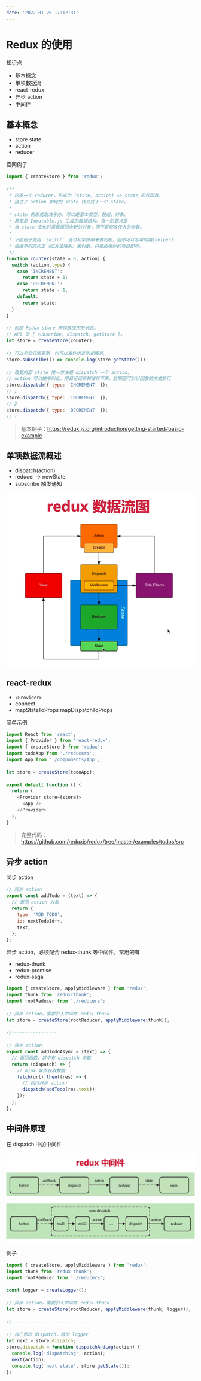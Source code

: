 ```yaml
---
date: '2022-01-26 17:12:31'
---
```


# Redux 的使用

知识点

- 基本概念
- 单项数据流
- react-redux
- 异步 action
- 中间件

## 基本概念

- store state
- action
- reducer

官网例子

```js
import { createStore } from 'redux';

/**
 * 这是一个 reducer，形式为 (state, action) => state 的纯函数。
 * 描述了 action 如何把 state 转变成下一个 state。
 *
 * state 的形式取决于你，可以是基本类型、数组、对象、
 * 甚至是 Immutable.js 生成的数据结构。惟一的要点是
 * 当 state 变化时需要返回全新的对象，而不是修改传入的参数。
 *
 * 下面例子使用 `switch` 语句和字符串来做判断，但你可以写帮助类(helper)
 * 根据不同的约定（如方法映射）来判断，只要适用你的项目即可。
 */
function counter(state = 0, action) {
  switch (action.type) {
    case 'INCREMENT':
      return state + 1;
    case 'DECREMENT':
      return state - 1;
    default:
      return state;
  }
}

// 创建 Redux store 来存放应用的状态。
// API 是 { subscribe, dispatch, getState }。
let store = createStore(counter);

// 可以手动订阅更新，也可以事件绑定到视图层。
store.subscribe(() => console.log(store.getState()));

// 改变内部 state 惟一方法是 dispatch 一个 action。
// action 可以被序列化，用日记记录和储存下来，后期还可以以回放的方式执行
store.dispatch({ type: 'INCREMENT' });
// 1
store.dispatch({ type: 'INCREMENT' });
// 2
store.dispatch({ type: 'DECREMENT' });
// 1
```

> 基本例子：https://redux.js.org/introduction/getting-started#basic-example

## 单项数据流概述

- dispatch(action)
- reducer -> newState
- subscribe 触发通知

![react](./images/react-20220127114343.png)

## react-redux

- `<Provider>`
- connect
- mapStateToProps mapDispatchToProps

简单示例

```js
import React from 'react';
import { Provider } from 'react-redux';
import { createStore } from 'redux';
import todoApp from './reducers';
import App from './components/App';

let store = createStore(todoApp);

export default function () {
  return (
    <Provider store={store}>
      <App />
    </Provider>
  );
}
```

> 完整代码：https://github.com/reduxjs/redux/tree/master/examples/todos/src

## 异步 action

同步 action

```js
// 同步 action
export const addTodo = (text) => {
  // 返回 action 对象
  return {
    type: 'ADD_TODO',
    id: nextTodoId++,
    text,
  };
};
```

异步 action，必须配合 redux-thunk 等中间件，常用的有

- redux-thunk
- redux-promise
- redux-saga

```js
import { createStore, applyMiddleware } from 'redux';
import thunk from 'redux-thunk';
import rootReducer from './reducers';

// 异步 action，需要引入中间件 redux-thunk
let store = createStore(rootReducer, applyMiddleware(thunk));

//-----------------

// 异步 action
export const addTodoAsync = (text) => {
  // 返回函数，其中有 dispatch 参数
  return (dispatch) => {
    // ajax 异步获取数据
    fetch(url).then((res) => {
      // 执行异步 action
      dispatch(addTodo(res.text));
    });
  };
};
```

## 中间件原理

在 dispatch 中加中间件

![react](./images/react-20220127113413.png)

例子

```js
import { createStore, applyMiddleware } from 'redux';
import thunk from 'redux-thunk';
import rootReducer from './reducers';

const logger = createLogger();

// 异步 action，需要引入中间件 redux-thunk
let store = createStore(rootReducer, applyMiddleware(thunk, logger));

//-----------------------------

// 自己修改 dispatch，增加 logger
let next = store.dispatch;
store.dispatch = function dispatchAndLog(action) {
  console.log('dispatching', action);
  next(action);
  console.log('next state', store.getState());
};
```
